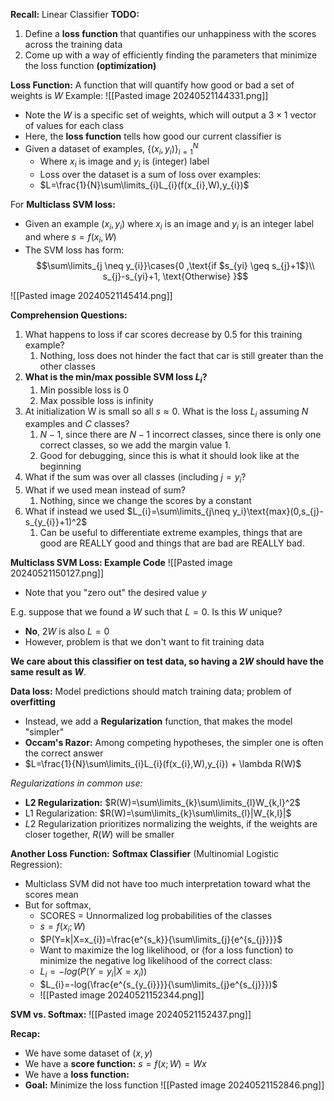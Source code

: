 **Recall:** Linear Classifier
**TODO:**
1. Define a **loss function** that quantifies our unhappiness with the scores across the training data
2. Come up with a way of efficiently finding the parameters that minimize the loss function **(optimization)**

**Loss Function:** A function that will quantify how good or bad a set of weights is $W$
Example:
![[Pasted image 20240521144331.png]]
- Note the $W$ is a specific set of weights, which will output a $3 \times 1$ vector of values for each class
- Here, the **loss function** tells how good our current classifier is
- Given a dataset of examples, $\{(x_{i},y_{i})\}_{i=1}^{N}$
	- Where $x_{i}$ is image and $y_{i}$ is (integer) label
	- Loss over the dataset is a sum of loss over examples:
	- $L=\frac{1}{N}\sum\limits_{i}L_{i}(f(x_{i},W),y_{i})$

For **Multiclass SVM loss:**
- Given an example $(x_i,y_i)$ where $x_i$ is an image and $y_{i}$ is an integer label and where $s = f(x_i,W)$
- The SVM loss has form:
$$\sum\limits_{j \neq y_{i}}\cases{0 ,\text{if $s_{yi} \geq s_{j}+1$}\\
s_{j}-s_{yi}+1, \text{Otherwise}
}$$

![[Pasted image 20240521145414.png]]

**Comprehension Questions:**
1. What happens to loss if car scores decrease by 0.5 for this training example?
	1. Nothing, loss does not hinder the fact that car is still greater than the other classes
2. **What is the min/max possible SVM loss $L_{i}$?**
	1. Min possible loss is $0$
	2. Max possible loss is infinity
3. At initialization W is small so all $s \approx 0$. What is the loss $L_{i}$ assuming $N$ examples and $C$ classes?
	1. $N-1$, since there are $N-1$ incorrect classes, since there is only one correct classes, so we add the margin value $1$.
	2. Good for debugging, since this is what it should look like at the beginning
4. What if the sum was over all classes (including $j=y_{i}$?
5. What if we used mean instead of sum?
	1. Nothing, since we change the scores by a constant
6. What if instead we used $L_{i}=\sum\limits_{j\neq y_i}\text{max}(0,s_{j}-s_{y_{i}}+1)^2$
	1. Can be useful to differentiate extreme examples, things that are good are REALLY good and things that are bad are REALLY bad.

**Multiclass SVM Loss: Example Code**
![[Pasted image 20240521150127.png]]
- Note that you "zero out" the desired value $y$

E.g. suppose that we found a $W$ such that $L=0$. Is this $W$ unique?
- **No**, $2W$ is also $L=0$
- However, problem is that we don't want to fit training data

**We care about this classifier on test data, so having a $2W$ should have the same result as $W$**.

**Data loss:** Model predictions should match training data; problem of **overfitting**
- Instead, we add a **Regularization** function, that makes the model "simpler"
- **Occam's Razor:** Among competing hypotheses, the simpler one is often the correct answer
- $L=\frac{1}{N}\sum\limits_{i}L_{i}(f(x_{i},W),y_{i}) + \lambda R(W)$

*Regularizations in common use:*
- **L2 Regularization:** $R(W)=\sum\limits_{k}\sum\limits_{l}W_{k,l}^2$
- L1 Regularization: $R(W)=\sum\limits_{k}\sum\limits_{l}|W_{k,l}|$
- $L2$ Regularization prioritizes normalizing the weights, if the weights are closer together, $R(W)$ will be smaller

**Another Loss Function:**
**Softmax Classifier** (Multinomial Logistic Regression):
- Multiclass SVM did not have too much interpretation toward what the scores mean
- But for softmax,
	- SCORES = Unnormalized log probabilities of the classes
	- $s = f(x_i;W)$
	- $P(Y=k|X=x_{i})=\frac{e^{s_k}}{\sum\limits_{j}{e^{s_{j}}}}$
	- Want to maximize the log likelihood, or (for a loss function) to minimize the negative log likelihood of the correct class:
	- $L_{i}=-log(P(Y=y_{i}|X=x_{i}))$
	- $L_{i}=-log(\frac{e^{s_{y_{i}}}}{\sum\limits_{j}e^{s_{j}}})$
	- ![[Pasted image 20240521152344.png]]

**SVM vs. Softmax:**
![[Pasted image 20240521152437.png]]

**Recap:**
- We have some dataset of $(x,y)$
- We have a **score function:** $s=f(x;W)=Wx$
- We have a **loss function:**
- **Goal:** Minimize the loss function
![[Pasted image 20240521152846.png]]

